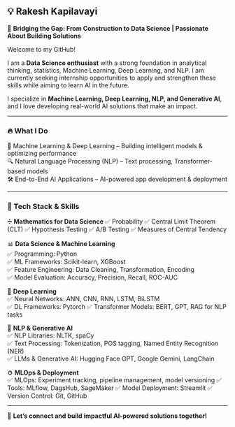 ## 💡 Rakesh Kapilavayi

🚀 **Bridging the Gap: From Construction to Data Science | Passionate About Building Solutions**

Welcome to my GitHub!

I am a **Data Science enthusiast** with a strong foundation in analytical thinking, statistics, Machine Learning, Deep Learning, and NLP. I am currently seeking internship opportunities to apply and strengthen these skills while aiming to learn AI in the future.

I specialize in **Machine Learning, Deep Learning, NLP, and Generative AI**, and I love developing real-world AI solutions that make an impact.

---

### 🔥 What I Do
🧠 Machine Learning & Deep Learning – Building intelligent models & optimizing performance  
🔍 Natural Language Processing (NLP) – Text processing, Transformer-based models  
🛠 End-to-End AI Applications – AI-powered app development & deployment  

---

### 🔧 Tech Stack & Skills
➗ **Mathematics for Data Science**
✅ Probability
✅ Central Limit Theorem (CLT)
✅ Hypothesis Testing
✅ A/B Testing
✅ Measures of Central Tendency

📊 **Data Science & Machine Learning**  
✅ Programming: Python  
✅ ML Frameworks: Scikit-learn, XGBoost  
✅ Feature Engineering: Data Cleaning, Transformation, Encoding  
✅ Model Evaluation: Accuracy, Precision, Recall, ROC-AUC  

🤖 **Deep Learning**  
✅ Neural Networks: ANN, CNN, RNN, LSTM, BiLSTM  
✅ DL Frameworks: Pytorch
✅ Transformer Models: BERT, GPT, RAG for NLP tasks  

🔎 **NLP & Generative AI**  
✅ NLP Libraries: NLTK, spaCy  
✅ Text Processing: Tokenization, POS tagging, Named Entity Recognition (NER)  
✅ LLMs & Generative AI: Hugging Face GPT, Google Gemini, LangChain  

⚙️ **MLOps & Deployment**  
✅ MLOps: Experiment tracking, pipeline management, model versioning
✅ Tools: MLflow, DagsHub, SageMaker
✅ Model Deployment: Streamlit
✅ Version Control: Git, GitHub

---

🌟 **Let’s connect and build impactful AI-powered solutions together!**
